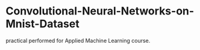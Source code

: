 # Convolutional-Neural-Networks-on-Mnist-Dataset
practical performed for Applied Machine Learning course. 
